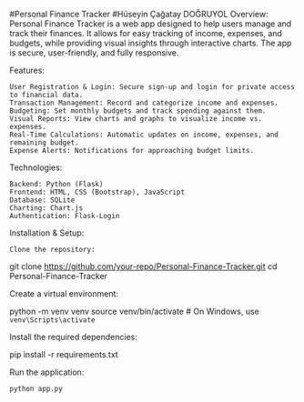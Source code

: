 #Personal Finance Tracker
#Hüseyin Çağatay DOĞRUYOL
Overview:
Personal Finance Tracker is a web app designed to help users manage and track their finances. It allows for easy tracking of income, expenses, and budgets, while providing visual insights through interactive charts. The app is secure, user-friendly, and fully responsive.

Features:

    User Registration & Login: Secure sign-up and login for private access to financial data.
    Transaction Management: Record and categorize income and expenses.
    Budgeting: Set monthly budgets and track spending against them.
    Visual Reports: View charts and graphs to visualize income vs. expenses.
    Real-Time Calculations: Automatic updates on income, expenses, and remaining budget.
    Expense Alerts: Notifications for approaching budget limits.

Technologies:

    Backend: Python (Flask)
    Frontend: HTML, CSS (Bootstrap), JavaScript
    Database: SQLite
    Charting: Chart.js
    Authentication: Flask-Login

Installation & Setup:

    Clone the repository:

git clone https://github.com/your-repo/Personal-Finance-Tracker.git
cd Personal-Finance-Tracker

Create a virtual environment:

python -m venv venv
source venv/bin/activate  # On Windows, use `venv\Scripts\activate`

Install the required dependencies:

pip install -r requirements.txt

Run the application:

    python app.py


